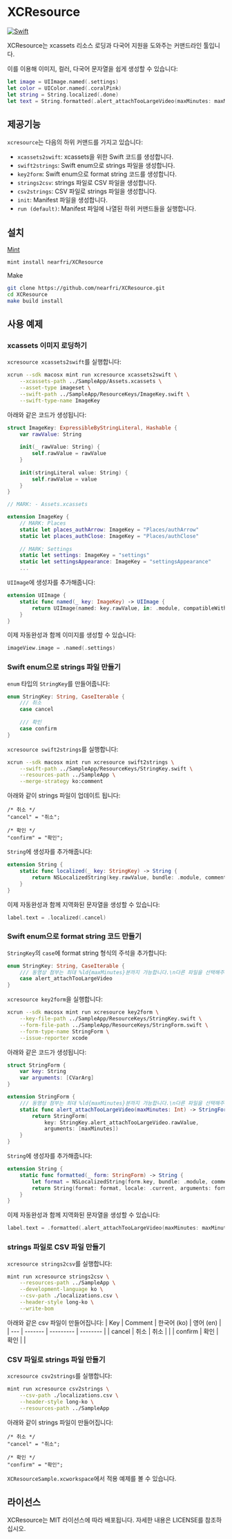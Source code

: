 # XCResource
[![Swift](https://github.com/nearfri/XCResource/workflows/Swift/badge.svg)](https://github.com/nearfri/XCResource/actions?query=workflow%3ASwift)

XCResource는 xcassets 리소스 로딩과 다국어 지원을 도와주는 커맨드라인 툴입니다.

이를 이용해 이미지, 컬러, 다국어 문자열을 쉽게 생성할 수 있습니다:
```swift
let image = UIImage.named(.settings)
let color = UIColor.named(.coralPink)
let string = String.localized(.done)
let text = String.formatted(.alert_attachTooLargeVideo(maxMinutes: maxMinutes))
```

## 제공기능
`xcresource`는 다음의 하위 커맨드를 가지고 있습니다:
- `xcassets2swift`: xcassets을 위한 Swift 코드를 생성합니다.
- `swift2strings`: Swift enum으로 strings 파일을 생성합니다.
- `key2form`: Swift enum으로 format string 코드를 생성합니다.
- `strings2csv`: strings 파일로 CSV 파일을 생성합니다.
- `csv2strings`: CSV 파일로 strings 파일을 생성합니다.
- `init`: Manifest 파일을 생성합니다. 
- `run (default)`: Manifest 파일에 나열된 하위 커맨드들을 실행합니다.

## 설치
[Mint](https://github.com/yonaskolb/Mint)
```sh
mint install nearfri/XCResource
```

Make
```sh
git clone https://github.com/nearfri/XCResource.git
cd XCResource
make build install
```

## 사용 예제

### xcassets 이미지 로딩하기
`xcresource xcassets2swift`를 실행합니다:
```sh
xcrun --sdk macosx mint run xcresource xcassets2swift \
    --xcassets-path ../SampleApp/Assets.xcassets \
    --asset-type imageset \
    --swift-path ../SampleApp/ResourceKeys/ImageKey.swift \
    --swift-type-name ImageKey
```

아래와 같은 코드가 생성됩니다:
```swift
struct ImageKey: ExpressibleByStringLiteral, Hashable {
    var rawValue: String
    
    init(_ rawValue: String) {
        self.rawValue = rawValue
    }
    
    init(stringLiteral value: String) {
        self.rawValue = value
    }
}

// MARK: - Assets.xcassets

extension ImageKey {
    // MARK: Places
    static let places_authArrow: ImageKey = "Places/authArrow"
    static let places_authClose: ImageKey = "Places/authClose"
    
    // MARK: Settings
    static let settings: ImageKey = "settings"
    static let settingsAppearance: ImageKey = "settingsAppearance"
    ...
```

`UIImage`에 생성자를 추가해줍니다:
```swift
extension UIImage {
    static func named(_ key: ImageKey) -> UIImage {
        return UIImage(named: key.rawValue, in: .module, compatibleWith: nil)!
    }
}
```

이제 자동완성과 함께 이미지를 생성할 수 있습니다:
```swift
imageView.image = .named(.settings)
```

### Swift enum으로 strings 파일 만들기
`enum` 타입의 `StringKey`를 만들어줍니다:
```swift
enum StringKey: String, CaseIterable {
    /// 취소
    case cancel
    
    /// 확인
    case confirm
}
```

`xcresource swift2strings`를 실행합니다:
```sh
xcrun --sdk macosx mint run xcresource swift2strings \
    --swift-path ../SampleApp/ResourceKeys/StringKey.swift \
    --resources-path ../SampleApp \
    --merge-strategy ko:comment
```

아래와 같이 strings 파일이 업데이트 됩니다:
```
/* 취소 */
"cancel" = "취소";

/* 확인 */
"confirm" = "확인";
```

`String`에 생성자를 추가해줍니다:
```swift
extension String {
    static func localized(_ key: StringKey) -> String {
        return NSLocalizedString(key.rawValue, bundle: .module, comment: "")
    }
}
```

이제 자동완성과 함께 지역화된 문자열을 생성할 수 있습니다:
```swift
label.text = .localized(.cancel)
```

### Swift enum으로 format string 코드 만들기
`StringKey`의 `case`에 format string 형식의 주석을 추가합니다:
```swift
enum StringKey: String, CaseIterable {
    /// 동영상 첨부는 최대 %ld{maxMinutes}분까지 가능합니다.\n다른 파일을 선택해주세요.
    case alert_attachTooLargeVideo
}
```

`xcresource key2form`을 실행합니다:
```sh
xcrun --sdk macosx mint run xcresource key2form \
    --key-file-path ../SampleApp/ResourceKeys/StringKey.swift \
    --form-file-path ../SampleApp/ResourceKeys/StringForm.swift \
    --form-type-name StringForm \
    --issue-reporter xcode
```

아래와 같은 코드가 생성됩니다:
```swift
struct StringForm {
    var key: String
    var arguments: [CVarArg]
}

extension StringForm {
    /// 동영상 첨부는 최대 %ld{maxMinutes}분까지 가능합니다.\n다른 파일을 선택해주세요.
    static func alert_attachTooLargeVideo(maxMinutes: Int) -> StringForm {
        return StringForm(
            key: StringKey.alert_attachTooLargeVideo.rawValue,
            arguments: [maxMinutes])
    }
}
```

`String`에 생성자를 추가해줍니다:
```swift
extension String {
    static func formatted(_ form: StringForm) -> String {
        let format = NSLocalizedString(form.key, bundle: .module, comment: "")
        return String(format: format, locale: .current, arguments: form.arguments)
    }
}
```

이제 자동완성과 함께 지역화된 문자열을 생성할 수 있습니다:
```swift
label.text = .formatted(.alert_attachTooLargeVideo(maxMinutes: maxMinutes))
```

### strings 파일로 CSV 파일 만들기
`xcresource strings2csv`를 실행합니다:
```sh
mint run xcresource strings2csv \
    --resources-path ../SampleApp \
    --development-language ko \
    --csv-path ./localizations.csv \
    --header-style long-ko \
    --write-bom
```

아래와 같은 csv 파일이 만들어집니다:
| Key | Comment | 한국어 (ko) | 영어 (en) |
| --- | ------- | --------- | -------- |
| cancel | 취소 | 취소 | |
| confirm | 확인 | 확인 | |

### CSV 파일로 strings 파일 만들기
`xcresource csv2strings`를 실행합니다:
```sh
mint run xcresource csv2strings \
    --csv-path ./localizations.csv \
    --header-style long-ko \
    --resources-path ../SampleApp
```

아래와 같이 strings 파일이 만들어집니다:
```
/* 취소 */
"cancel" = "취소";

/* 확인 */
"confirm" = "확인";
```

`XCResourceSample.xcworkspace`에서 적용 예제를 볼 수 있습니다.

## 라이선스
XCResource는 MIT 라이선스에 따라 배포됩니다. 자세한 내용은 LICENSE를 참조하십시오.
